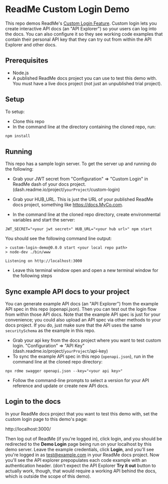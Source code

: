 # ReadMe Custom Login Demo

This repo demos ReadMe's [Custom Login Feature](https://docs.readme.com/guides/docs/custom-login-with-readme). 
Custom login lets you create interactive API docs (an "API Explorer") so your users can log into the docs.
 You can also configure it so they see working code examples that contain their personal API key that they can try out from within the API  Explorer and other docs.   
 
 
## Prerequisites
- Node.js
- A published ReadMe docs project you can use to test this demo with. You must have a live docs project (not just an unpublished trial project). 

## Setup
To setup:

- Clone this repo
- In the command line at the directory containing the cloned repo, run:

```sh
npm install
```

## Running
This repo has a sample login server. To get the server up and running do the following:

- Grab your JWT secret from "Configuration" => "Custom Login" in ReadMe dash of your docs project. (dash.readme.io/project/`yourProject`/custom-login)

- Grab your HUB_URL. This is just the URL of your published ReadMe docs project, something like https://docs.MyCo.com.

- In the command line at the cloned repo directory, create environmental variables and start the server:
```
JWT_SECRET="<your jwt secret>" HUB_URL="<your hub url>" npm start
```

You should see the following command line output:
```
> custom-login-demo@0.0.0 start <your local repo path>
> node-dev ./bin/www

Listening on http://localhost:3000

```

- Leave this terminal window open and open a new terminal window for the following steps

## Sync example API docs to your project
You can generate example API docs (an "API Explorer") from the example API spec in this repo (openapi.json). Then you can test out the login flow from within those API docs. Note that the example API spec is just for your convenience; you could also upload an API spec via other methods to your docs project. If you do, just make sure that the API uses the same `securitySchema` as the example in this repo.  

- Grab your api key from the docs project where you want to test custom login. "Configuration" => "API Key" (dash.readme.io/project/`yourProject`/api-key)
- To sync the example API spec in this repo (`openapi.json`),  run in the command line at the cloned repo directory:

```
npx rdme swagger openapi.json --key="<your api key>"
```
- Follow the command-line prompts to select a version for your API reference and update or create new API docs.

## Login to the docs 

In your ReadMe docs project that you want to test this demo with, set the custom login page to this demo's page:

http://localhost:3000/ 

Then log out of ReadMe (if you're logged in), click login, and you should be redirected to the **Demo Login** page being run on your localhost by this demo server. Leave the example credentials, click **Login**, and you'll see you're logged in as test@example.com in your ReadMe docs project. Now you'll see the API explorer prepopulates each code example with an authentication header. (don't expect the API Explorer **Try it out** button to actually work, though, that would require a working API behind the docs, which is outside the scope of this demo). 






